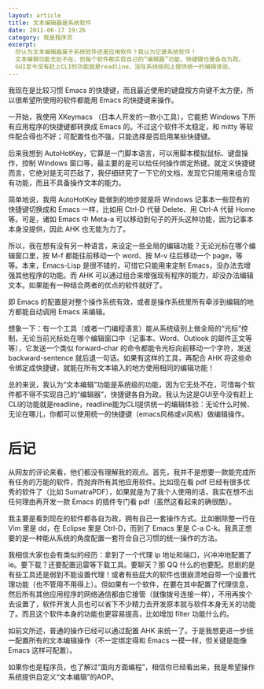 ```yaml
---
layout: article
title: 文本编辑器是系统软件
date: 2011-06-17 19:26
category: 我是程序员
excerpt:
  你认为文本编辑器属于系统软件还是应用软件？我认为它是系统软件！
  文本编辑功能无处不在，但每个软件都实现自己的“编辑器”功能，快捷键也是各自为政。
  GUI至今没有赶上CLI的功能就是readline，没在系统级别上提供统一的编辑体验。
---
```


我现在是比较习惯 Emacs 的快捷键，而且最近使用的键盘按方向键不太方便，所以很希望所使用的软件都能用 Emacs 的快捷键来操作。

一开始，我使用 XKeymacs （日本人开发的一款小工具），它能把 Windows 下所有应用程序的快捷键都转换成 Emacs 的。不过这个软件不太稳定，和 mitty 等软件配合得也不好；可配置性也不强，只能选择是否启用某些快捷键。

后来我想到 AutoHotKey，它算是一门脚本语言，可以用脚本模拟鼠标、键盘操作，控制 Windows 窗口等，最主要的是可以给任何操作绑定热键。就定义快捷键而言，它绝对是无可匹敌了，我仔细研究了一下它的文档，发现它只能用来组合现有功能，而且不具备操作文本的能力。

简单地说，我用 AutoHotKey 能做到的地步就是将 Windows 记事本一些现有的快捷键切换成和 Emacs 一样，比如用 Ctrl-D 代替 Delete、用 Ctrl-A 代替 Home 等。可是，诸如 Emacs 中 Meta-a 可以移动到句子的开头这种功能，因为记事本本身没提供，因此 AHK 也无能为力了。

所以，我在想有没有另一种语言，来设定一些全局的编辑功能？无论光标在哪个编辑窗口里，按 M-f 都能往前移动一个 word、按 M-v 往后移动一个 page，等等。本来，Emacs-Lisp 是很不错的，可惜它只能用来定制 Emacs，没办法去增强其他程序的功能。而 AHK 可以通过组合来增强现有程序的能力，却没办法编辑文本。如果能有一种结合两者的优点的软件就好了。

即 Emacs 的配置是对整个操作系统有效，或者是操作系统里所有牵涉到编辑的地方都能自动调用 Emacs 来编辑。

想象一下：有一个工具（或者一门编程语言）能从系统级别上做全局的“光标”控制，无论当前光标处在哪个编辑窗口中（记事本、Word、Outlook 的邮件正文等等），它发送一个类似 forward-char 的命令都能令光标向前移动一个字符，发送 backward-sentence 就后退一句话。如果有这样的工具，再配合 AHK 将这些命令绑定成快捷键，就能在所有文本输入的地方使用相同的编辑功能！

总的来说，我认为“文本编辑”功能是系统级的功能，因为它无处不在，可惜每个软件都不得不实现自己的“编辑器”，快捷键各自为政。我认为这是GUI至今没有赶上CLI的功能就是readline，readline能为CLI提供统一的编辑体验：无论什么时候、无论在哪儿，你都可以使用统一的快捷键（emacs风格或vi风格）做编辑操作。

# 后记

从网友的评论来看，他们都没有理解我的观点。首先，我并不是想要一款能完成所有任务的万能的软件，而抛弃所有其他应用软件。比如现在看 pdf 已经有很多优秀的软件了（比如 SumatraPDF），如果就是为了我个人使用的话，我实在想不出任何理由再开发一款 Emacs 的插件专门看 pdf（虽然这看起来的确很酷）。

我主要是看到现在的软件都各自为政，拥有自己一套操作方式。比如删除整一行在 Vim 里是 dd，在 Eclipse 里是 Ctrl-D，而到了 Emacs 里是 C-a C-k。我真正想要的是一种能从系统的角度配置一套符合自己习惯的统一操作的方法。

我相信大家也会有类似的经历：拿到了一个代理 ip 地址和端口，兴冲冲地配置了 ie。要下载？还要配置迅雷等下载工具。要聊天？那 QQ 什么的也要配。悲剧的是有些工具还是弱到不能设置代理！或者有些屁大的软件也很崩溃地自带一个设置代理功能（也不管用不用得上）。但如果有一个软件，在要在其中配置了代理信息，然后所有其他应用程序的网络通信都由它接管（就像拨号连接一样），不用再挨个去设置了，软件开发人员也可以省下不少精力去开发原本就与软件本身无关的功能了。而且这个软件本身的功能也更容易提高，比如增加 filter 功能什么的。

如前文所述，普通的操作已经可以通过配置 AHK 来统一了。于是我想更进一步统一配置所有的文本编辑操作（不一定绑定得和 Emacs 一摸一样，但关键是能像 Emacs 这样可配置）。

如果你也是程序员，也了解过“面向方面编程”，相信你已经看出来，我是希望操作系统提供自定义“文本编辑”的AOP。
